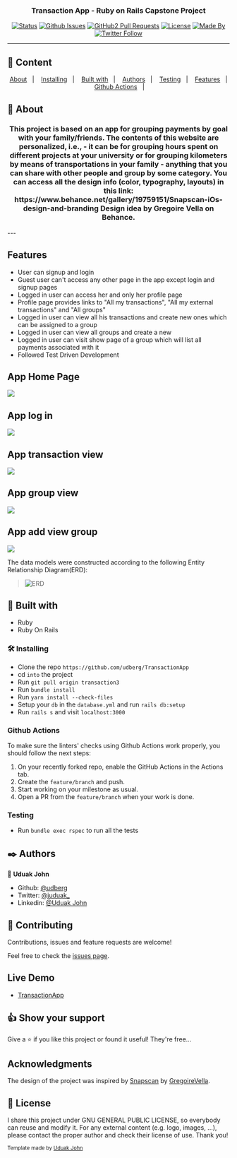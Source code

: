 
<h3 align="center">Transaction App - Ruby on Rails Capstone Project</h3>

<div align="center">

[![Status](https://img.shields.io/badge/status-active-success.svg)]()
[![Github Issues](https://img.shields.io/badge/GitHub-Issues-orange)](https://github.com/udberg/TransactionApp/issues)
[![GitHub2 Pull Requests](https://img.shields.io/badge/GitHub-Pull%20Requests-blue)](https://github.com/udberg/TransactionApp/pulls)
[![License](https://img.shields.io/badge/license-MIT-blue.svg)](/LICENSE)
[![Made By](https://img.shields.io/badge/Made%20By-Uduak%20John-brightgreen)](https://github.com/udberg)
[![Twitter Follow](https://img.shields.io/twitter/follow/juduak_?label=Follow%20Uduak%20on%20Twitter&style=social)](https://twitter.com/juduak_)

</div>

---

## 📝 Content
<p align="center">
<a href="#about">About</a>&nbsp;&nbsp;&nbsp;|&nbsp;&nbsp;&nbsp;
<a href="#installing">Installing</a>&nbsp;&nbsp;&nbsp;|&nbsp;&nbsp;&nbsp;
<a href="#built_using">Built with</a>&nbsp;&nbsp;&nbsp;|&nbsp;&nbsp;&nbsp;
<a href="#author">Authors</a>&nbsp;&nbsp;&nbsp;|&nbsp;&nbsp;&nbsp;
<a href="#testing">Testing</a>&nbsp;&nbsp;&nbsp;|&nbsp;&nbsp;&nbsp;
<a href="#features">Features</a>&nbsp;&nbsp;&nbsp;|&nbsp;&nbsp;&nbsp;
<a href="#gh-action">Github Actions</a>&nbsp;&nbsp;&nbsp;|&nbsp;&nbsp;&nbsp;
</p>


## 🧐 About <a name = "about"></a>
<h3 align="center"> 
This project is based on an app for grouping payments by goal with your family/friends. The contents of this website are personalized, i.e., - it can be for grouping hours spent on different projects at your university or for grouping kilometers by means of transportations in your family - anything that you can share with other people and group by some category. You can access all the design info (color, typography, layouts) in this link: https://www.behance.net/gallery/19759151/Snapscan-iOs-design-and-branding Design idea by Gregoire Vella on Behance.
</h3>
---

## Features

- User can signup and login
- Guest user can't access any other page in the app except login and signup pages
- Logged in user can access her and only her profile page
- Profile page provides links to "All my transactions", "All my external transactions" and "All groups"
- Logged in user can view all his transactions and create new ones which can be assigned to a group
- Logged in user can view all groups and create a new
- Logged in user can visit show page of a group which will list all payments associated with it
- Followed Test Driven Development

## App Home Page
![](app/assets/images/transaction1.png)
## App log in
![](app/assets/images/log_in.png)
## App transaction view
![](app/assets/images/transaction.png)
## App group view
![](app/assets/images/group.png)
## App add view group
![](app/assets/images/addtogroup.png)

The data models were constructed according to the following Entity Relationship Diagram(ERD):

> ![ERD](./app/assets/images/diagram.png)

## 🔧 Built with<a name = "built_using"></a>

- Ruby
- Ruby On Rails


### 🛠 Installing <a name = "installing"></a>

- Clone the repo `https://github.com/udberg/TransactionApp`
- cd `into` the project
- Run `git pull origin transaction3`
- Run `bundle install`
- Run `yarn install --check-files`
- Setup your `db` in the `database.yml` and run `rails db:setup`
- Run `rails s` and visit `localhost:3000`

### Github Actions

To make sure the linters' checks using Github Actions work properly, you should follow the next steps:

1. On your recently forked repo, enable the GitHub Actions in the Actions tab.
2. Create the `feature/branch` and push.
3. Start working on your milestone as usual.
4. Open a PR from the `feature/branch` when your work is done.

### Testing

- Run `bundle exec rspec` to run all the tests

## ✒️  Authors <a name = "author"></a>

👤 **Uduak John**

- Github: [@udberg](https://github.com/udberg)
- Twitter: [@juduak_](https://twitter.com/juduak_)
- Linkedin: [@Uduak John](https://www.linkedin.com/in/juduak/)


## 🤝 Contributing

Contributions, issues and feature requests are welcome!

Feel free to check the [issues page](https://github.com/udberg/TransactionApp/issues).

## Live Demo

- [TransactionApp]()


## 👍 Show your support

Give a ⭐️ if you like this project or found it useful! They're free...

## Acknowledgments

The design of the project was inspired by [Snapscan](https://www.behance.net/gallery/19759151/Snapscan-iOs-design-and-branding) by [GregoireVella](https://www.behance.net/gregoirevella).


## 📝 License

I share this project under GNU GENERAL PUBLIC LICENSE, so everybody can reuse and modify it. For any external content (e.g. logo, images, ...), please contact the proper author and check their license of use. Thank you!


<small>Template made by <a href='https://twitter.com/juduak_'>Uduak John</a></small>
